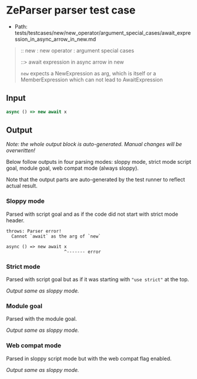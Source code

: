 # ZeParser parser test case

- Path: tests/testcases/new/new_operator/argument_special_cases/await_expression_in_async_arrow_in_new.md

> :: new : new operator : argument special cases
>
> ::> await expression in async arrow in new
>
> `new` expects a NewExpression as arg, which is itself or a MemberExpression which can not lead to AwaitExpression

## Input

`````js
async () => new await x
`````

## Output

_Note: the whole output block is auto-generated. Manual changes will be overwritten!_

Below follow outputs in four parsing modes: sloppy mode, strict mode script goal, module goal, web compat mode (always sloppy).

Note that the output parts are auto-generated by the test runner to reflect actual result.

### Sloppy mode

Parsed with script goal and as if the code did not start with strict mode header.

`````
throws: Parser error!
  Cannot `await` as the arg of `new`

async () => new await x
                      ^------- error
`````

### Strict mode

Parsed with script goal but as if it was starting with `"use strict"` at the top.

_Output same as sloppy mode._

### Module goal

Parsed with the module goal.

_Output same as sloppy mode._

### Web compat mode

Parsed in sloppy script mode but with the web compat flag enabled.

_Output same as sloppy mode._
